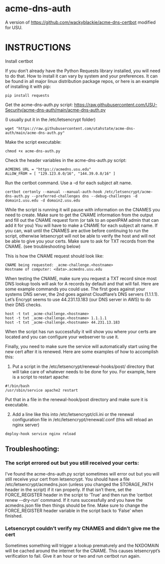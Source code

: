 # acme-dns-auth

A version of https://github.com/wackyblackie/acme-dns-certbot modified for USU.

# INSTRUCTIONS

Install certbot

If you don’t already have the Python Requests library installed, you will need to do that. How to install it can vary by system and your preferences. It can be found in all major linux distribution package repos, or here is an example of installing it with pip:

```
pip install requests
```

Get the acme-dns-auth.py script: https://raw.githubusercontent.com/USU-Security/acme-dns-auth/main/acme-dns-auth.py

(I usually put it in the /etc/letsencrypt folder)

```
wget "https://raw.githubusercontent.com/utahstate/acme-dns-auth/main/acme-dns-auth.py"
```

Make the script executable:

```
chmod +x acme-dns-auth.py
```

Check the header variables in the acme-dns-auth.py script:

```
ACMEDNS_URL = "https://acmedns.usu.edu"
ALLOW_FROM = [ "129.123.0.0/16", "144.39.0.0/16" ]
```

Run the certbot command. Use a -d <fqdn> for each subject alt name.

```
certbot certonly --manual --manual-auth-hook /etc/letsencrypt/acme-dns-auth.py --preferred-challenges dns --debug-challenges -d domain1.usu.edu -d domain2.usu.edu
```

While the script is running it will pause with information on the CNAMES you need to create. Make sure to get the CNAME information from the output and fill out the CNAME request form (or talk to an openIPAM admin that can add it for you) You will have to make a CNAME for each subject alt name. If you can, wait until the CNAMES are active before continuing to run the script, otherwise letsencrypt will not be able to verify the host and will not be able to give you your certs. Make sure to ask for TXT records from the CNAME. (see troubleshooting below)

This is how the CNAME request should look like:

```
CNAME being requested: _acme-challenge.<hostname>
Hostname of computer: <data>.acmedns.usu.edu
```

When testing the CNAME, make sure you request a TXT record since most DNS lookup tools will ask for A records by default and that will fail. Here are some example commands you could use. The first goes against your systems DNS server, the 2nd goes against Cloudflare’s DNS servers (1.1.1.1).  Let’s Encrypt seems to use 44.231.13.183 (our DNS server in AWS) to do their DNS checks.

```
host -t txt _acme-challenge.<hostname>
host -t txt _acme-challenge.<hostname> 1.1.1.1
host -t txt _acme-challenge.<hostname> 44.231.13.183
```

When the script has run successfully it will show you where your certs are located and you can configure your webserver to use it.

Finally, you need to make sure the service will automatically start using the new cert after it is renewed. Here are some examples of how to accomplish this:

1. Put a script in the /etc/letsencrypt/renewal-hooks/post/ directory that will take care of whatever needs to be done for you. For example, here is a script to restart apache:

```
#!/bin/bash
/usr/sbin/service apache2 restart
```

Put that in a file in the renewal-hook/post directory and make sure it is executable.

2. Add a line like this into /etc/letsencrypt/cli.ini or the renewal configuration file in /etc/letsencrypt/renewal/<hostname>.conf (this will reload an nginx server)

```
deploy-hook service nginx reload
```


## Troubleshooting:

### The script errored out but you still received your certs:

I’ve found the acme-dns-auth.py script sometimes will error out but you will still receive your cert from letsencrypt. You should have a file /etc/letsencrypt/acmedns.json (unless you changed the STORAGE_PATH header in the script) if it ran properly. If that isn’t there, set the FORCE_REGISTER header in the script to ‘True’ and then run the ‘certbot renew --dry-run’ command. If it runs successfully and you have the acmedns.json file then things should be fine. Make sure to change the FORCE_REGISTER header variable in the script back to ‘False’ when finished.

### Letsencrypt couldn’t verify my CNAMES and didn’t give me the cert

Sometimes something will trigger a lookup prematurely and the NXDOMAIN will be cached around the internet for the CNAME. This causes letsencrypt’s verification to fail. Give it an hour or two and run certbot run again.

